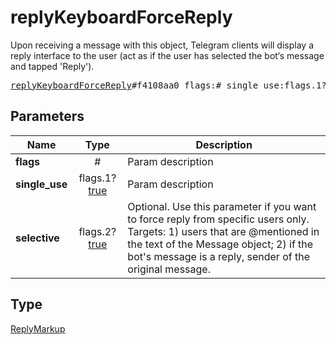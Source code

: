 # replyKeyboardForceReply

Upon receiving a message with this object, Telegram clients will display a reply interface to the user (act as if the user has selected the bot‘s message and tapped &#39;Reply&#39;).

<pre>
<a href="../constructor/replyKeyboardForceReply.md">replyKeyboardForceReply</a>#f4108aa0 flags:# single_use:flags.1?<a href="../type/true.md">true</a> selective:flags.2?<a href="../type/true.md">true</a> = <a href="../type/ReplyMarkup.md">ReplyMarkup</a>;
</pre>
## Parameters

| Name | Type | Description |
|------|:----:|-------------|
| **flags** | # | Param description |
| **single_use** | flags.1?<a href="../type/true.md">true</a> | Param description |
| **selective** | flags.2?<a href="../type/true.md">true</a> | Optional. Use this parameter if you want to force reply from specific users only. Targets: 1) users that are @mentioned in the text of the Message object; 2) if the bot's message is a reply, sender of the original message. |

## Type

<a href="../type/ReplyMarkup.md">ReplyMarkup</a>
